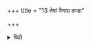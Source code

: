 +++
title = "13 तेषां वैणवा दण्डा"

+++

<details><summary>थिते</summary>

तेषां वैणवा दण्डा बाहुमात्रा भवन्तीति विज्ञायते १३
</details>
